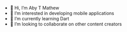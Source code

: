 - 👋 Hi, I’m Aby T Mathew
- 👀 I’m interested in developing mobile applications
- 🌱 I’m currently learning Dart
- 💞️ I’m looking to collaborate on other content creators


